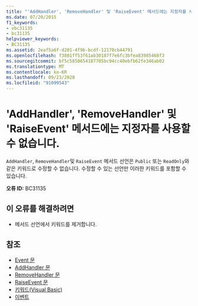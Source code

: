 ```yaml
---
title: "'AddHandler', 'RemoveHandler' 및 'RaiseEvent' 메서드에는 지정자를 사용할 수 없습니다."
ms.date: 07/20/2015
f1_keywords:
- vbc31135
- bc31135
helpviewer_keywords:
- BC31135
ms.assetid: 2eaf5a6f-d201-4f9b-bcdf-12170cb44791
ms.openlocfilehash: f3801ff53f61ab30187f7e6fc3bfea83985468f3
ms.sourcegitcommit: bf5c5850654187705bc94cc40ebfb62fe346ab02
ms.translationtype: MT
ms.contentlocale: ko-KR
ms.lasthandoff: 09/23/2020
ms.locfileid: "91099543"
---
```

# <a name="specifiers-are-not-valid-on-addhandler-removehandler-and-raiseevent-methods"></a>'AddHandler', 'RemoveHandler' 및 'RaiseEvent' 메서드에는 지정자를 사용할 수 없습니다.

`AddHandler`, `RemoveHandler`및 `RaiseEvent` 메서드 선언은 `Public` 또는 `ReadOnly`와 같은 키워드로 수정할 수 없습니다. 수정할 수 있는 선언만 이러한 키워드를 포함할 수 있습니다.  
  
 **오류 ID:** BC31135  
  
## <a name="to-correct-this-error"></a>이 오류를 해결하려면  
  
- 메서드 선언에서 키워드를 제거합니다.  
  
## <a name="see-also"></a>참조

- [Event 문](../language-reference/statements/event-statement.md)
- [AddHandler 문](../language-reference/statements/addhandler-statement.md)
- [RemoveHandler 문](../language-reference/statements/removehandler-statement.md)
- [RaiseEvent 문](../language-reference/statements/raiseevent-statement.md)
- [키워드(Visual Basic)](../language-reference/keywords/index.md)
- [이벤트](../programming-guide/language-features/events/index.md)
